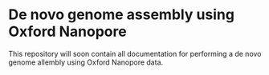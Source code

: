# De novo genome assembly using Oxford Nanopore 
This repository will soon contain all documentation for performing a de novo genome allembly using Oxford Nanopore data.


